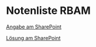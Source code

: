 # Notenliste RBAM
[Angabe am SharePoint](https://htlkaindorfat.sharepoint.com/:w:/r/sites/VK_LA1_demo-Alle_Klassen_VK_24/Shared%20Documents/Alle_Klassen_VK_24/WMC_5CHIF_readonly_24/3_WebSocket/wmc_5chif_notenlist_rbam_ProbePLF.docx?d=w84199fd923ee4992a1ef74fb0884f9c8&csf=1&web=1&e=5b4oUb)

[Lösung am SharePoint](https://htlkaindorfat.sharepoint.com/:u:/r/sites/VK_LA1_demo-Alle_Klassen_VK_24/Shared%20Documents/Alle_Klassen_VK_24/WMC_5CHIF_readonly_24/3_WebSocket/0_L%C3%B6sungen/wmc_5chif_notenlist_rbam_vk_24_ProbePLF.zip?csf=1&web=1&e=rEKHvq)
